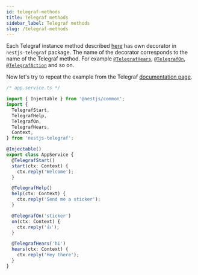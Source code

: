 ```yaml
---
id: telegraf-methods
title: Telegraf methods
sidebar_label: Telegraf methods
slug: /telegraf-methods
---
```


Each Telegraf instance method described [here](https://telegraf.js.org/#/?id=telegraf) has own decorator in `nestjs-telegraf` package. The name of the decorator corresponds to the name of the Telegraf method. For example [`@TelegrafHears`](https://telegraf.js.org/#/?id=hears), [`@TelegrafOn`](https://telegraf.js.org/#/?id=on), [`@TelegrafAction`](https://telegraf.js.org/#/?id=action) and so on.

Now let's try to repeat the example from the Telegraf [documentation page](https://telegraf.js.org/#/?id=example).

```typescript
/* app.service.ts */

import { Injectable } from '@nestjs/common';
import {
  TelegrafStart,
  TelegrafHelp,
  TelegrafOn,
  TelegrafHears,
  Context,
} from 'nestjs-telegraf';

@Injectable()
export class AppService {
  @TelegrafStart()
  start(ctx: Context) {
    ctx.reply('Welcome');
  }

  @TelegrafHelp()
  help(ctx: Context) {
    ctx.reply('Send me a sticker');
  }

  @TelegrafOn('sticker')
  on(ctx: Context) {
    ctx.reply('👍');
  }

  @TelegrafHears('hi')
  hears(ctx: Context) {
    ctx.reply('Hey there');
  }
}
```
